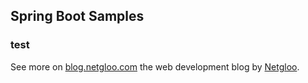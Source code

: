 ## Spring Boot Samples

### test
See more on [blog.netgloo.com](http://blog.netgloo.com) the web development blog by [Netgloo](http://netgloo.com).
